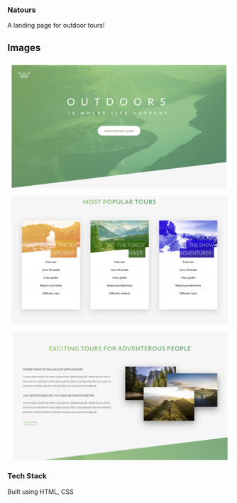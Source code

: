 ### Natours 
A landing page for outdoor tours! 

## Images 

!["Screenshot"](https://raw.githubusercontent.com/alextheprogrammer21/Natours/master/img/screenshots/Screen%20Shot%202021-11-16%20at%2010.13.23%20AM.png)

!["Screenshot"](https://raw.githubusercontent.com/alextheprogrammer21/Natours/master/img/screenshots/Screen%20Shot%202021-11-16%20at%2010.14.46%20AM.png)

!["Screenshot"](https://raw.githubusercontent.com/alextheprogrammer21/Natours/master/img/screenshots/Screen%20Shot%202021-11-16%20at%2010.15.05%20AM.png)

### Tech Stack

Built using HTML, CSS
